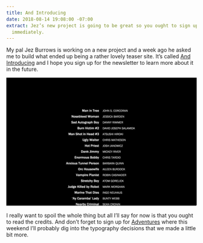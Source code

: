 ```yaml
---
title: And Introducing
date: 2018-08-14 19:08:00 -07:00
extract: Jez’s new project is going to be great so you ought to sign up for the newsletter
  immediately.
---
```


My pal Jez Burrows is working on a new project and a week ago he asked me to build what ended up being a rather lovely teaser site. It’s called [And Introducing](https://www.jezburrows.com/andintroducing/) and I hope you sign up for the newsletter to learn more about it in the future. 

![Screenshot 2018-08-14 21.21.jpg](/uploads/Screenshot%202018-08-14%2021.21.jpg)

I really want to spoil the whole thing but all I’ll say for now is that you ought to read the credits. And don’t forget to sign up for [Adventures](https://buttondown.email/robinrendle) where this weekend I’ll probably dig into the typography decisions that we made a little bit more.